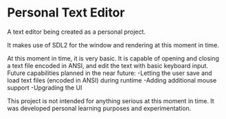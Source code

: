 # Personal Text Editor
A text editor being created as a personal project.

It makes use of SDL2 for the window and rendering at this moment in time.

At this moment in time, it is very basic.  It is capable of opening and closing a text file encoded in ANSI, and edit the text with basic keyboard input.  Future capabilities planned in the near future:
-Letting the user save and load text files (encoded in ANSI) during runtime
-Adding additional mouse support
-Upgrading the UI

This project is not intended for anything serious at this moment in time.  It was developed personal learning purposes and experimentation.